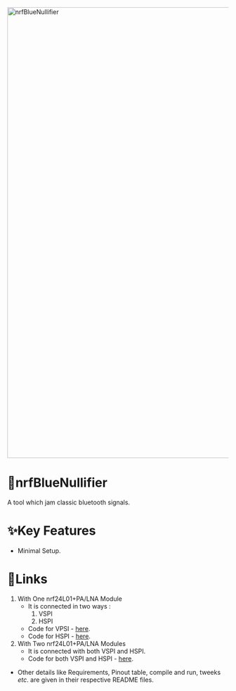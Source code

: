 <img width="1024" height="1024" alt="nrfBlueNullifier" src="https://github.com/user-attachments/assets/5fa6548b-a4e1-41a5-904e-4f024bfe2050" />

# 🛜nrfBlueNullifier
A tool which jam classic bluetooth signals.

# ✨Key Features
- Minimal Setup.

# 🔗Links
1. With One nrf24L01+PA/LNA Module
   - It is connected in two ways :
     1. VSPI
     2. HSPI
   - Code for VPSI - [here](https://github.com/wirebits/nrfBlueNullifier/tree/main/nrfBlueNullifier-1-nrf24L01/nrfBlueNullifier-VSPI-nrf24L01).
   - Code for HSPI - [here](https://github.com/wirebits/nrfBlueNullifier/tree/main/nrfBlueNullifier-1-nrf24L01/nrfBlueNullifier-HSPI-nrf24L01).
2. With Two nrf24L01+PA/LNA Modules
   - It is connected with both VSPI and HSPI.
   - Code for both VSPI and HSPI - [here](https://github.com/wirebits/nrfBlueNullifier/tree/main/nrfBlueNullifier-2-nrf24L01).
- Other details like Requirements, Pinout table, compile and run, tweeks _etc_. are given in their respective README files.
